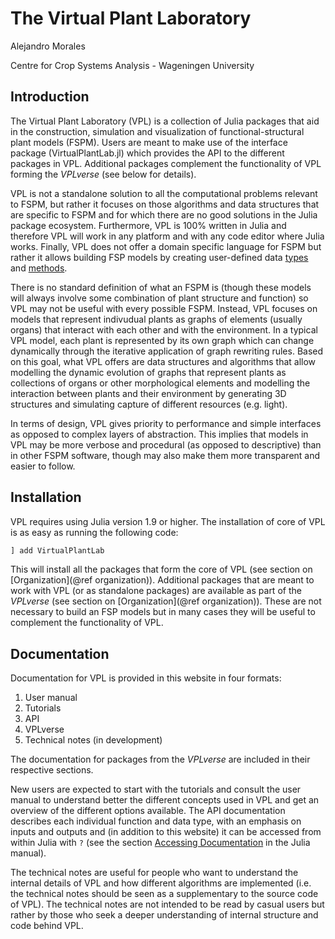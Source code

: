 # The Virtual Plant Laboratory

Alejandro Morales

Centre for Crop Systems Analysis - Wageningen University


## Introduction

The Virtual Plant Laboratory (VPL) is a collection of Julia packages that aid in the
construction, simulation and visualization of functional-structural plant models (FSPM).
Users are meant to make use of the interface package (VirtualPlantLab.jl) which provides the
API to the different packages in VPL. Additional packages complement the functionality of VPL
forming the *VPLverse* (see below for details).

VPL is not a standalone solution to all the computational problems relevant to FSPM,
but rather it focuses on those algorithms and data structures that are specific to
FSPM and for which there are no good solutions in the Julia package ecosystem.
Furthermore, VPL is 100% written in Julia and therefore VPL will work in any
platform and with any code editor where Julia works. Finally, VPL does not offer
a domain specific language for FSPM but rather it allows building FSP models by
creating user-defined data [types](https://docs.julialang.org/en/v1/manual/types/)
and [methods](https://docs.julialang.org/en/v1/manual/methods/).

There is no standard definition of what an FSPM is (though these models will
always involve some combination of plant structure and function) so VPL may
not be useful with every possible FSPM. Instead, VPL focuses on
models that represent indivudual plants as graphs of elements (usually organs)
that interact with each other and with the environment. In a typical VPL model,
each plant is represented by its own graph which can change dynamically through
the iterative application of graph rewriting rules. Based on this goal, what VPL
offers are data structures and algorithms that allow modelling the dynamic evolution
of graphs that represent plants as collections of organs or other morphological elements and
modelling the interaction between plants and their environment by generating 3D structures
and simulating capture of different resources (e.g. light).

In terms of design, VPL gives priority to performance and simple interfaces as
opposed to complex layers of abstraction. This implies that models in VPL may
be more verbose and procedural (as opposed to descriptive) than in other FSPM
software, though may also make them more transparent and easier to follow.

## Installation

VPL requires using Julia version 1.9 or higher. The installation of core of VPL is as
easy as running the following code:

```julia
] add VirtualPlantLab
```

This will install all the packages that form the core of VPL (see section on
[Organization](@ref organization)). Additional packages that are meant to work with VPL (or
as standalone packages) are available as part of the *VPLverse* (see section on
[Organization](@ref organization)). These are not necessary to build an FSP models but in
many cases they will be useful to complement the functionality of VPL.

## Documentation

Documentation for VPL is provided in this website in four formats:

1. User manual
2. Tutorials
3. API
4. VPLverse
5. Technical notes (in development)

The documentation for packages from the *VPLverse* are included in their respective sections.

New users are expected to start with the tutorials and consult the user manual
to understand better the different concepts used in VPL and get an overview of
the different options available. The API documentation describes each individual
function and data type, with an emphasis on inputs and outputs and (in addition
to this website) it can be accessed from within Julia with `?` (see the section
[Accessing Documentation](https://docs.julialang.org/en/v1/manual/documentation/#Accessing-Documentation-1)
in the Julia manual).

The technical notes are useful for people who want to understand the internal details of VPL
and how different algorithms are implemented (i.e. the technical notes should be seen as a
supplementary to the source code of VPL). The technical notes are not intended to be read
by casual users but rather by those who seek a deeper understanding of internal structure
and code behind VPL.
